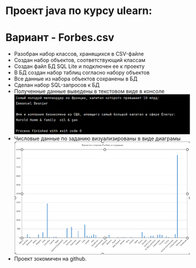 # Проект java по курсу ulearn:
# Вариант - Forbes.csv

- Разобран набор классов, хранящихся в CSV-файле
- Создан набор объектов, соответствующий классам
- Создан файл БД SQL Lite и подключен ее к проекту
- В БД создан набор таблиц согласно набору объектов
- Все данные из набора объектов сохранены в БД
- Сделан набор SQL-запросов к БД
- Полученные данные выведены в текстовом виде в консоле
![Alt text](https://github.com/Scen4ri0/Ulearn_java_project/blob/main/stuff/console.png?raw=true)
- Числовые данные по заданию визуализированы в виде диаграмы
![Alt text](https://github.com/Scen4ri0/Ulearn_java_project/blob/main/stuff/graph.png?raw=true)
- Проект зокомичен на github.
